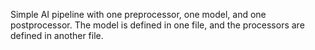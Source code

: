Simple AI pipeline with one preprocessor, one model, and one postprocessor. The model is defined in one file, and the processors are defined in another file.
